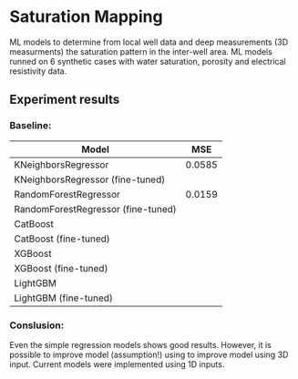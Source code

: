 # Saturation Mapping
ML models to determine from local well data and deep measurements (3D measurments) the saturation pattern in the inter-well area.
ML models runned on 6 synthetic cases with water saturation, porosity and electrical resistivity data. 


## Experiment results
### Baseline:
|Model                               | MSE    |
|------------------------------------|--------|
|KNeighborsRegressor                 | 0.0585 |
|KNeighborsRegressor (fine-tuned)    |        |
|RandomForestRegressor               | 0.0159 |
|RandomForestRegressor (fine-tuned)  |        |
|CatBoost                            |        |
|CatBoost (fine-tuned)               |        |
|XGBoost                             |        |
|XGBoost (fine-tuned)                |        |
|LightGBM                            |        |
|LightGBM (fine-tuned)               |        |

### Conslusion:

Even the simple regression models shows good results. However, it is possible to improve model (assumption!) using to improve model using 3D input.
Current models were implemented  using 1D inputs.
